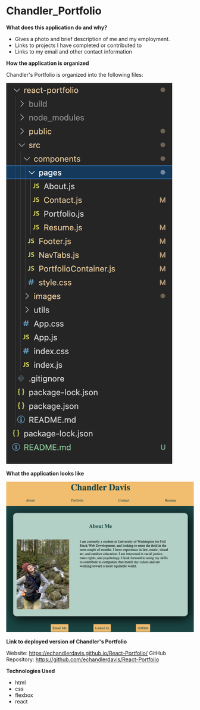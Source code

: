 # Chandler_Portfolio

**What does this application do and why?**

* Gives a photo and brief description of me and my employment. 
* Links to projects I have completed or contributed to
* Links to my email and other contact information


**How the application is organized**

Chandler's Portfolio is organized into the following files: 

![Files](./react-portfolio/src/images/Files.png)

<!-- **Step-by-Step on how to run the application** -->
**What the application looks like**

![Image of Homepage](./react-portfolio/src/images/Homepage.png)

**Link to deployed version of Chandler's Portfolio**

Website: https://echandlerdavis.github.io/React-Portfolio/
GitHub Repository: https://github.com/echandlerdavis/React-Portfolio

**Technologies Used** 

* html
* css
* flexbox
* react


